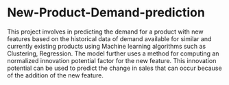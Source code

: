 # New-Product-Demand-prediction
This project involves in predicting the demand for a product with new features based on the historical data of demand available for similar and currently existing products using Machine learning algorithms such as Clustering, Regression. The model further uses a method for computing an normalized innovation potential factor for the new feature. This innovation potential can be used to predict the change in sales that can occur because of the addition of the new feature.
